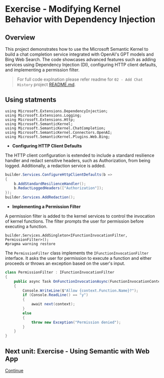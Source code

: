 ﻿# Exercise - Modifying Kernel Behavior with Dependency Injection

## **Overview**

This project demonstrates how to use the Microsoft Semantic Kernel to build a chat completion service integrated with OpenAI's GPT models and Bing Web Search. The code showcases advanced features such as adding services using Dependency Injection (DI), configuring HTTP client defaults, and implementing a permission filter.

> For full code explnation please refer readme for `02 - Add Chat History` project  [README.md](../02%20-%20Add%20Chat%20History/README.md).

## Using statments

```cshap
using Microsoft.Extensions.DependencyInjection;
using Microsoft.Extensions.Logging;
using Microsoft.Extensions.Http;
using Microsoft.SemanticKernel;
using Microsoft.SemanticKernel.ChatCompletion;
using Microsoft.SemanticKernel.Connectors.OpenAI;
using Microsoft.SemanticKernel.Plugins.Web.Bing;
```

- **Configuring HTTP Client Defaults**

The HTTP client configuration is extended to include a standard resilience handler and redact sensitive headers, such as Authorization, from being logged. Additionally, a redaction service is added.

```csharp
builder.Services.ConfigureHttpClientDefaults(b =>
{
    b.AddStandardResilienceHandler();
    b.RedactLoggedHeaders(["Authorization"]);
});
builder.Services.AddRedaction();
```

- **Implementing a Permission Filter**

A permission filter is added to the kernel services to control the invocation of kernel functions. The filter prompts the user for permission before executing a function.

```chsarp
builder.Services.AddSingleton<IFunctionInvocationFilter, PermissionFilter>();
#pragma warning restore
```

The `PermissionFilter` class implements the `IFunctionInvocationFilter` interface. It asks the user for permission to execute a function and either proceeds or throws an exception based on the user's input.

```csharp
class PermissionFilter : IFunctionInvocationFilter
{
    public async Task OnFunctionInvocationAsync(FunctionInvocationContext context, Func<FunctionInvocationContext, Task> next)
    {
        Console.WriteLine($"Allow {context.Function.Name}?");
        if (Console.ReadLine() == "y")
        {
            await next(context);
        }
        else
        {
            throw new Exception("Permission denied");
        }
    }
}
````

## Next unit: Exercise - Using Semantic with Web App

[Continue](./07%20Using%20Semantic%20Kernel%20in%20WebApp.md)